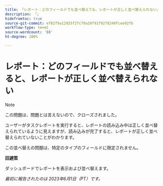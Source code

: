 ```yaml
---
title: 「レポート：どのフィールドでも並べ替えても、レポートが正しく並べ替えられない」
description: 「」
hidefromtoc: true
source-git-commit: ef82f9a12925f2fc70a20f91f9278240fcee92fb
workflow-type: tm+mt
source-wordcount: '88'
ht-degree: 100%

---
```



# レポート：どのフィールドでも並べ替えると、レポートが正しく並べ替えられない

>[!NOTE]
>
>この問題は、問題とは言えないので、クローズされました。

ユーザーがタスクレポートを実行すると、レポートの読み込み中は正しく並べ替えられているように見えますが、読み込みが完了すると、レポートが正しく並べ替えられていないことがわかります。

この並べ替えの問題は、特定のタイプのフィールドに限定されません。

**回避策**

ダッシュボードでレポートを表示および並べ替えます。

_最初に報告されたのは 2023年6月1日（PT）です。_